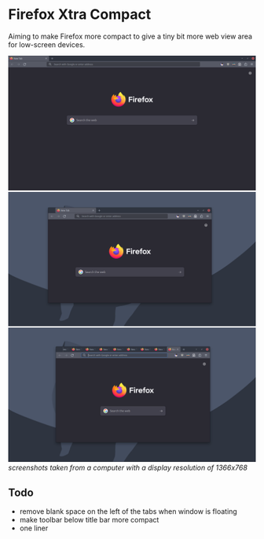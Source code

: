 # Firefox Xtra Compact

Aiming to make Firefox more compact to give a tiny bit more web view area for low-screen devices.

![window max](1.png)
![window floating](2.png)
![hidden tab scroll](3.png)
_screenshots taken from a computer with a display resolution of 1366x768_

## Todo

- remove blank space on the left of the tabs when window is floating
- make toolbar below title bar more compact
- one liner
